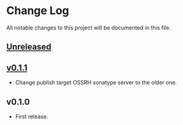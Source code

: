 # Change Log
All notable changes to this project will be documented in this file.

## [Unreleased]

## [v0.1.1]
- Change publish target OSSRH sonatype server to the older one.

## v0.1.0
- First release.

[Unreleased]: https://github.com/miurahr/omegat-plugin-epwing/compare/v0.1.1...HEAD
[v0.1.1]: https://github.com/miurahr/omegat-plugin-epwing/compare/v0.1.0...v0.1.1
